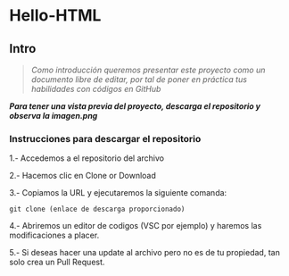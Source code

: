 # Hello-HTML

## Intro

 > *Como introducción queremos presentar este proyecto como un documento libre de editar, por tal de poner en práctica tus habilidades con códigos en GitHub*

***Para tener una vista previa del proyecto, descarga el repositorio y observa la imagen.png***

### Instrucciones para descargar el repositorio
1.- Accedemos a el repositorio del archivo

2.- Hacemos clic en Clone or Download

3.- Copiamos la URL y ejecutaremos la siguiente comanda:

`git clone (enlace de descarga proporcionado)`

4.- Abriremos un editor de codigos (VSC por ejemplo) y haremos las modificaciones a placer.

5.- Si deseas hacer una update al archivo pero no es de tu propiedad, tan solo crea un Pull Request.
